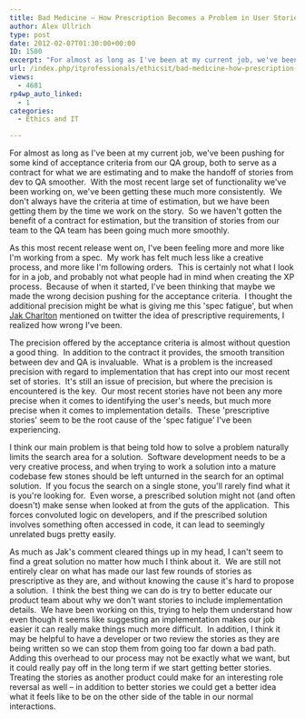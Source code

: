```yaml
---
title: Bad Medicine – How Prescription Becomes a Problem in User Stories
author: Alex Ullrich
type: post
date: 2012-02-07T01:30:00+00:00
ID: 1500
excerpt: "For almost as long as I've been at my current job, we've been pushing for some kind of acceptance criteria from our QA group, both to serve as a contract for what we are estimating and to make the handoff of stories from dev to QA smoother.  With the mo&hellip;"
url: /index.php/itprofessionals/ethicsit/bad-medicine-how-prescription-becomes/
views:
  - 4681
rp4wp_auto_linked:
  - 1
categories:
  - Ethics and IT

---
```

For almost as long as I've been at my current job, we've been pushing for some kind of acceptance criteria from our QA group, both to serve as a contract for what we are estimating and to make the handoff of stories from dev to QA smoother.  With the most recent large set of functionality we've been working on, we've been getting these much more consistently.  We don't always have the criteria at time of estimation, but we have been getting them by the time we work on the story.  So we haven't gotten the benefit of a contract for estimation, but the transition of stories from our team to the QA team has been going much more smoothly.

As this most recent release went on, I've been feeling more and more like I'm working from a spec.  My work has felt much less like a creative process, and more like I'm following orders.  This is certainly not what I look for in a job, and probably not what people had in mind when creating the XP process.  Because of when it started, I've been thinking that maybe we made the wrong decision pushing for the acceptance criteria.  I thought the additional precision might be what is giving me this 'spec fatigue', but when [Jak Charlton][1] mentioned on twitter the idea of prescriptive requirements, I realized how wrong I've been.

The precision offered by the acceptance criteria is almost without question a good thing.  In addition to the contract it provides, the smooth transition between dev and QA is invaluable.  What is a problem is the increased precision with regard to implementation that has crept into our most recent set of stories.  It's still an issue of precision, but where the precision is encountered is the key.  Our most recent stories have not been any more precise when it comes to identifying the user's needs, but much more precise when it comes to implementation details.  These 'prescriptive stories' seem to be the root cause of the 'spec fatigue' I've been experiencing.

I think our main problem is that being told how to solve a problem naturally limits the search area for a solution.  Software development needs to be a very creative process, and when trying to work a solution into a mature codebase few stones should be left unturned in the search for an optimal solution.  If you focus the search on a single stone, you'll rarely find what it is you're looking for.  Even worse, a prescribed solution might not (and often doesn't) make sense when looked at from the guts of the application.  This forces convoluted logic on developers, and if the prescribed solution involves something often accessed in code, it can lead to seemingly unrelated bugs pretty easily.

As much as Jak's comment cleared things up in my head, I can't seem to find a great solution no matter how much I think about it.  We are still not entirely clear on what has made our last few rounds of stories as prescriptive as they are, and without knowing the cause it's hard to propose a solution.  I think the best thing we can do is try to better educate our product team about why we don't want stories to include implementation details.  We have been working on this, trying to help them understand how even though it seems like suggesting an implementation makes our job easier it can really make things much more difficult.  In addition, I think it may be helpful to have a developer or two review the stories as they are being written so we can stop them from going too far down a bad path.  Adding this overhead to our process may not be exactly what we want, but it could really pay off in the long term if we start getting better stories.  Treating the stories as another product could make for an interesting role reversal as well – in addition to better stories we could get a better idea what it feels like to be on the other side of the table in our normal interactions.

 [1]: http://twitter.com/JakCharlton